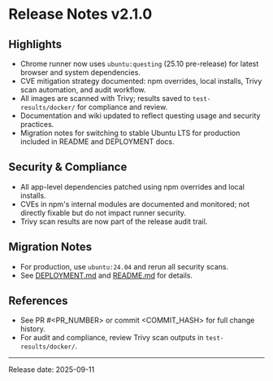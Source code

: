 # Release Notes v2.1.0

## Highlights
- Chrome runner now uses `ubuntu:questing` (25.10 pre-release) for latest browser and system dependencies.
- CVE mitigation strategy documented: npm overrides, local installs, Trivy scan automation, and audit workflow.
- All images are scanned with Trivy; results saved to `test-results/docker/` for compliance and review.
- Documentation and wiki updated to reflect questing usage and security practices.
- Migration notes for switching to stable Ubuntu LTS for production included in README and DEPLOYMENT docs.

## Security & Compliance
- All app-level dependencies patched using npm overrides and local installs.
- CVEs in npm's internal modules are documented and monitored; not directly fixable but do not impact runner security.
- Trivy scan results are now part of the release audit trail.

## Migration Notes
- For production, use `ubuntu:24.04` and rerun all security scans.
- See [DEPLOYMENT.md](../DEPLOYMENT.md) and [README.md](../../README.md) for details.

## References
- See PR #<PR_NUMBER> or commit <COMMIT_HASH> for full change history.
- For audit and compliance, review Trivy scan outputs in `test-results/docker/`.

---
Release date: 2025-09-11
